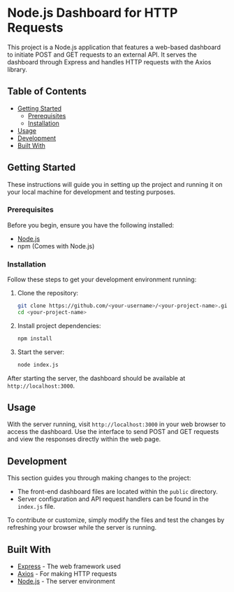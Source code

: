 
# Node.js Dashboard for HTTP Requests

This project is a Node.js application that features a web-based dashboard to initiate POST and GET requests to an external API. It serves the dashboard through Express and handles HTTP requests with the Axios library.

## Table of Contents

- [Getting Started](#getting-started)
  - [Prerequisites](#prerequisites)
  - [Installation](#installation)
- [Usage](#usage)
- [Development](#development)
- [Built With](#built-with)

## Getting Started

These instructions will guide you in setting up the project and running it on your local machine for development and testing purposes.

### Prerequisites

Before you begin, ensure you have the following installed:
- [Node.js](https://nodejs.org/)
- npm (Comes with Node.js)

### Installation

Follow these steps to get your development environment running:

1. Clone the repository:
   ```bash
   git clone https://github.com/<your-username>/<your-project-name>.git
   cd <your-project-name>
   ```

2. Install project dependencies:
   ```bash
   npm install
   ```

3. Start the server:
   ```bash
   node index.js
   ```

After starting the server, the dashboard should be available at `http://localhost:3000`.

## Usage

With the server running, visit `http://localhost:3000` in your web browser to access the dashboard. Use the interface to send POST and GET requests and view the responses directly within the web page.

## Development

This section guides you through making changes to the project:

- The front-end dashboard files are located within the `public` directory.
- Server configuration and API request handlers can be found in the `index.js` file.

To contribute or customize, simply modify the files and test the changes by refreshing your browser while the server is running.

## Built With

- [Express](https://expressjs.com/) - The web framework used
- [Axios](https://github.com/axios/axios) - For making HTTP requests
- [Node.js](https://nodejs.org/) - The server environment


